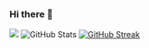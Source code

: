 ### Hi there 👋

<!--
**manmeet199/manmeet199** is a ✨ _special_ ✨ repository because its `README.md` (this file) appears on your GitHub profile.

Here are some ideas to get you started:

- 🔭 I’m currently working on ...
- 🌱 I’m currently learning ...
- 👯 I’m looking to collaborate on ...
- 🤔 I’m looking for help with ...
- 💬 Ask me about ...
- 📫 How to reach me: ...
- 😄 Pronouns: ...
- ⚡ Fun fact: ...
-->
![](https://komarev.com/ghpvc/?username=manmeet199&color=green)
![GitHub Stats](https://github-readme-stats.vercel.app/api?username=manmeet199&theme=radical) [![GitHub Streak](https://github-readme-streak-stats.herokuapp.com/?user=manmeet199&theme=dark)](https://git.io/streak-stats)

